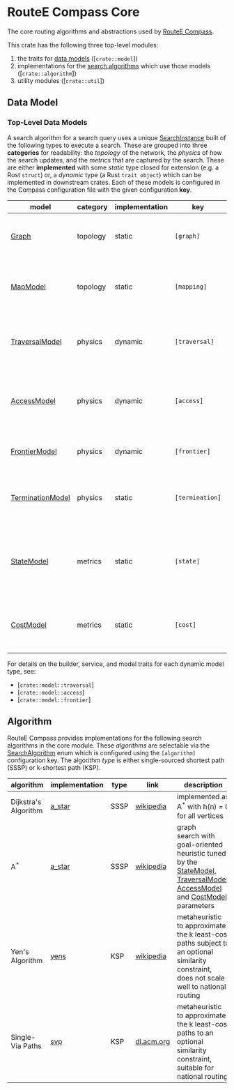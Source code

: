 # RouteE Compass Core

The core routing algorithms and abstractions used by [RouteE Compass](https://docs.rs/routee-compass/).

This crate has the following three top-level modules: 
 1. the traits for [data models](#data-model) ([`crate::model`])
 2. implementations for the [search algorithms](#algorithm) which use those models ([`crate::algorithm`])
 3. utility modules ([`crate::util`])

## Data Model

### Top-Level Data Models

A search algorithm for a search query uses a unique [SearchInstance] built of the following types to execute a search. These are grouped into three **categories** for readability: the _topology_ of the network, the _physics_ of how the search updates, and the _metrics_ that are captured by the search. These are either **implemented** with some _static_ type closed for extension (e.g. a Rust `struct`) or, a _dynamic_ type (a Rust `trait object`) which can be implemented in downstream crates. Each of these models is configured in the Compass configuration file with the given configuration **key**.

model | category | implementation | key | description
--- | --- | --- | --- | ---
[Graph] | topology | static | `[graph]` | the road network topology as a vectorized adjacency list 
[MapModel] | topology | static | `[mapping]` | geospatial map matching and LineString reconstruction of routing results
[TraversalModel] | physics | dynamic | `[traversal]` | applies link traversal updates to search state (e.g., link travel time)
[AccessModel] | physics | dynamic | `[access]` | applies updates between link pairs to search state (e.g., turn delays)
[FrontierModel] | physics | dynamic | `[frontier]` | predicates for determining if a given link is traversable
[TerminationModel] | physics | static | `[termination]` | applies rules on compute resource utilization for each search instance
[StateModel] | metrics | static | `[state]` | mapping between domain-level state representation and the vectorized search state
[CostModel] | metrics | static | `[cost]` | maps search state to a cost scalar that is minimized by the search algorithm

For details on the builder, service, and model traits for each dynamic model type, see:
  - [`crate::model::traversal`]
  - [`crate::model::access`]
  - [`crate::model::frontier`]

## Algorithm

RouteE Compass provides implementations for the following search algorithms in the core module. These _algorithms_ are selectable via the [SearchAlgorithm] enum which is configured using the `[algorithm]` configuration key. The algorithm _type_ is either single-sourced shortest path (SSSP) or k-shortest path (KSP).

algorithm | implementation | type | link | description
--- | --- | --- | --- | ---
Dijkstra's Algorithm | [a_star] | SSSP | [wikipedia](https://en.wikipedia.org/wiki/Dijkstra%27s_algorithm) | implemented as A<sup>*</sup> with h(n) = 0 for all vertices
A<sup>*</sup> | [a_star] | SSSP | [wikipedia](https://en.wikipedia.org/wiki/A*_search_algorithm) | graph search with goal-oriented heuristic tuned by the [StateModel], [TraversalModel], [AccessModel] and [CostModel] parameters
Yen's Algorithm | [yens] | KSP | [wikipedia](https://en.wikipedia.org/wiki/Yen%27s_algorithm) | metaheuristic to approximate the k least-cost paths subject to an optional similarity constraint, does not scale well to national routing
Single-Via Paths | [svp] | KSP | [dl.acm.org](https://dl.acm.org/doi/pdf/10.1145/2444016.2444019) | metaheuristic to approximate the k least-cost paths to an optional similarity constraint, suitable for national routing

[Graph]: crate::model::network::Graph
[MapModel]: crate::model::map::MapModel
[TraversalModel]: crate::model::traversal::TraversalModel
[AccessModel]: crate::model::access::AccessModel
[FrontierModel]: crate::model::frontier::FrontierModel
[TerminationModel]: crate::model::termination::TerminationModel
[StateModel]: crate::model::state::StateModel
[CostModel]: crate::model::cost::CostModel
[SearchInstance]: crate::algorithm::search::SearchInstance
[SearchAlgorithm]: crate::algorithm::search::SearchAlgorithm
[a_star]: crate::algorithm::search::a_star
[yens]: crate::algorithm::search::ksp::yens
[svp]: crate::algorithm::search::ksp::svp